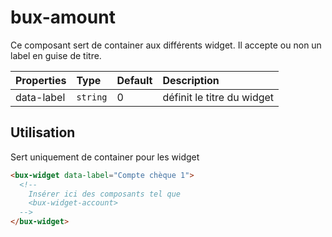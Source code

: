 # bux-amount

Ce composant sert de container aux différents widget.
Il accepte ou non un label en guise de titre.

| Properties | Type     | Default | Description                |
| :--------- | :------- | :------ | :------------------------- |
| data-label | `string` | 0       | définit le titre du widget |

## Utilisation

Sert uniquement de container pour les widget

```html
<bux-widget data-label="Compte chèque 1">
  <!--
    Insérer ici des composants tel que
    <bux-widget-account>
  -->
</bux-widget>
```
